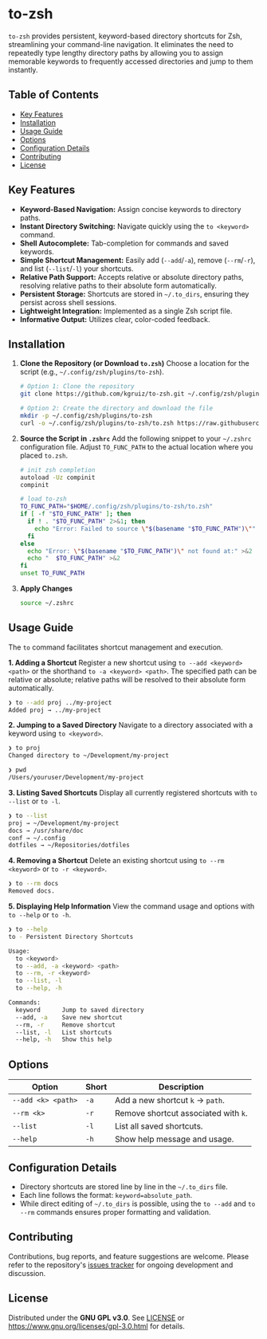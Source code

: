 # to-zsh

`to-zsh` provides persistent, keyword-based directory shortcuts for Zsh, streamlining your command-line navigation. It eliminates the need to repeatedly type lengthy directory paths by allowing you to assign memorable keywords to frequently accessed directories and jump to them instantly.

## Table of Contents

- [Key Features](#key-features)
- [Installation](#installation)
- [Usage Guide](#usage-guide)
- [Options](#options)
- [Configuration Details](#configuration-details)
- [Contributing](#contributing)
- [License](#license)

## Key Features

- **Keyword-Based Navigation:** Assign concise keywords to directory paths.
- **Instant Directory Switching:** Navigate quickly using the `to <keyword>` command.
- **Shell Autocomplete:** Tab-completion for commands and saved keywords.
- **Simple Shortcut Management:** Easily add (`--add`/`-a`), remove (`--rm`/`-r`), and list (`--list`/`-l`) your shortcuts.
- **Relative Path Support:** Accepts relative or absolute directory paths, resolving relative paths to their absolute form automatically.
- **Persistent Storage:** Shortcuts are stored in `~/.to_dirs`, ensuring they persist across shell sessions.
- **Lightweight Integration:** Implemented as a single Zsh script file.
- **Informative Output:** Utilizes clear, color-coded feedback.

## Installation

1. **Clone the Repository (or Download `to.zsh`)**
    Choose a location for the script (e.g., `~/.config/zsh/plugins/to-zsh`).

    ```bash
    # Option 1: Clone the repository
    git clone https://github.com/kgruiz/to-zsh.git ~/.config/zsh/plugins/to-zsh

    # Option 2: Create the directory and download the file
    mkdir -p ~/.config/zsh/plugins/to-zsh
    curl -o ~/.config/zsh/plugins/to-zsh/to.zsh https://raw.githubusercontent.com/kgruiz/to-zsh/main/to.zsh
    ```

2. **Source the Script in `.zshrc`**
    Add the following snippet to your `~/.zshrc` configuration file. Adjust `TO_FUNC_PATH` to the actual location where you placed `to.zsh`.

    ```bash
    # init zsh completion
    autoload -Uz compinit
    compinit

    # load to-zsh
    TO_FUNC_PATH="$HOME/.config/zsh/plugins/to-zsh/to.zsh"
    if [ -f "$TO_FUNC_PATH" ]; then
      if ! . "$TO_FUNC_PATH" 2>&1; then
        echo "Error: Failed to source \"$(basename "$TO_FUNC_PATH")\"" >&2
      fi
    else
      echo "Error: \"$(basename "$TO_FUNC_PATH")\" not found at:" >&2
      echo "  $TO_FUNC_PATH" >&2
    fi
    unset TO_FUNC_PATH
    ```

3. **Apply Changes**

    ```bash
    source ~/.zshrc
    ```

## Usage Guide

The `to` command facilitates shortcut management and execution.

**1. Adding a Shortcut**
Register a new shortcut using `to --add <keyword> <path>` or the shorthand `to -a <keyword> <path>`. The specified path can be relative or absolute; relative paths will be resolved to their absolute form automatically.

```bash
❯ to --add proj ../my-project
Added proj → ../my-project
```

**2. Jumping to a Saved Directory**
Navigate to a directory associated with a keyword using `to <keyword>`.

```bash
❯ to proj
Changed directory to ~/Development/my-project

❯ pwd
/Users/youruser/Development/my-project
```

**3. Listing Saved Shortcuts**
Display all currently registered shortcuts with `to --list` or `to -l`.

```bash
❯ to --list
proj → ~/Development/my-project
docs → /usr/share/doc
conf → ~/.config
dotfiles → ~/Repositories/dotfiles
```

**4. Removing a Shortcut**
Delete an existing shortcut using `to --rm <keyword>` or `to -r <keyword>`.

```bash
❯ to --rm docs
Removed docs.
```

**5. Displaying Help Information**
View the command usage and options with `to --help` or `to -h`.

```bash
❯ to --help
to - Persistent Directory Shortcuts

Usage:
  to <keyword>
  to --add, -a <keyword> <path>
  to --rm, -r <keyword>
  to --list, -l
  to --help, -h

Commands:
  keyword      Jump to saved directory
  --add, -a    Save new shortcut
  --rm, -r     Remove shortcut
  --list, -l   List shortcuts
  --help, -h   Show this help
```

## Options

| Option              | Short | Description                         |
|---------------------|-------|-------------------------------------|
| `--add <k> <path>`  | `-a`  | Add a new shortcut `k` → `path`.    |
| `--rm <k>`          | `-r`  | Remove shortcut associated with `k`.|
| `--list`            | `-l`  | List all saved shortcuts.           |
| `--help`            | `-h`  | Show help message and usage.        |

## Configuration Details

- Directory shortcuts are stored line by line in the `~/.to_dirs` file.
- Each line follows the format: `keyword=absolute_path`.
- While direct editing of `~/.to_dirs` is possible, using the `to --add` and `to --rm` commands ensures proper formatting and validation.

## Contributing

Contributions, bug reports, and feature suggestions are welcome. Please refer to the repository's [issues tracker](https://github.com/kgruiz/to-zsh/issues) for ongoing development and discussion.

## License

Distributed under the **GNU GPL v3.0**.
See [LICENSE](LICENSE) or <https://www.gnu.org/licenses/gpl-3.0.html> for details.
